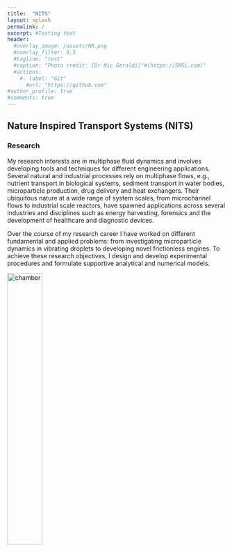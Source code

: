 ```yaml
---
title:  "NITS"
layout: splash
permalink: /
excerpt: #Testing text
header:
  #overlay_image: /assets/NR.png
  #overlay_filter: 0.5
  #tagline: "test"
  #caption: "Photo credit: [Dr Nic Geraldi]"#(https://SMSL.com)"
  #actions:
    #- label: "Git"
      #url: "https://github.com"  
#author_profile: true
#comments: true
---
```

## Nature Inspired Transport Systems (NITS)

### Research

My research interests are in multiphase fluid dynamics and involves developing tools and techniques for different engineering applications. Several natural and industrial processes rely on multiphase flows, e.g., nutrient transport in biological systems, sediment transport in water bodies, microparticle production, drug delivery and heat exchangers. Their ubiquitous nature at a wide range of system scales, from microchannel flows to industrial scale reactors, have spawned applications across several industries and disciplines such as energy harvesting, forensics and the development of healthcare and diagnostic devices.

Over the course of my research career I have worked on different fundamental and applied problems: from investigating microparticle dynamics in vibrating droplets to developing novel frictionless engines. To achieve these research objectives, I design and develop experimental procedures and formulate supportive analytical and numerical models.

<img src="{{ site.url }}{{ site.baseurl }}/assets/researchims/res_int.png" alt="chamber" width="40%">

 <!-- 
### Background
<br>
<img src="{{ site.url }}{{ site.baseurl }}/assets/Background.png" alt="background" width="100%">&nbsp;
--> 

